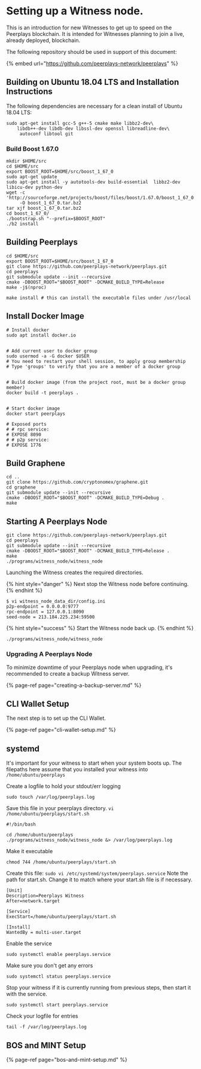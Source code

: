 # Setting up a Witness node.

This is an introduction for new Witnesses to get up to speed on the Peerplays blockchain. It is intended for Witnesses planning to join a live, already deployed, blockchain.

The following repository should be used in support of this document:

{% embed url="https://github.com/peerplays-network/peerplays" %}

## Building on Ubuntu 18.04 LTS and Installation Instructions

The following dependencies are necessary for a clean install of Ubuntu 18.04 LTS:

```text
sudo apt-get install gcc-5 g++-5 cmake make libbz2-dev\
    libdb++-dev libdb-dev libssl-dev openssl libreadline-dev\
     autoconf libtool git
```

### Build Boost 1.67.0

```text
mkdir $HOME/src
cd $HOME/src
export BOOST_ROOT=$HOME/src/boost_1_67_0
sudo apt-get update
sudo apt-get install -y autotools-dev build-essential  libbz2-dev libicu-dev python-dev
wget -c 'http://sourceforge.net/projects/boost/files/boost/1.67.0/boost_1_67_0.tar.bz2/download'\
     -O boost_1_67_0.tar.bz2
tar xjf boost_1_67_0.tar.bz2
cd boost_1_67_0/
./bootstrap.sh "--prefix=$BOOST_ROOT"
./b2 install
```

## Building Peerplays

```text
cd $HOME/src
export BOOST_ROOT=$HOME/src/boost_1_67_0
git clone https://github.com/peerplays-network/peerplays.git
cd peerplays
git submodule update --init --recursive
cmake -DBOOST_ROOT="$BOOST_ROOT" -DCMAKE_BUILD_TYPE=Release
make -j$(nproc)

make install # this can install the executable files under /usr/local
```

## Install Docker Image

```text
# Install docker
sudo apt install docker.io


# Add current user to docker group
sudo usermod -a -G docker $USER
# You need to restart your shell session, to apply group membership
# Type 'groups' to verify that you are a member of a docker group


# Build docker image (from the project root, must be a docker group member)
docker build -t peerplays .


# Start docker image
docker start peerplays

# Exposed ports
# # rpc service:
# EXPOSE 8090
# # p2p service:
# EXPOSE 1776
```

## Build Graphene

```text
cd ..
git clone https://github.com/cryptonomex/graphene.git
cd graphene
git submodule update --init --recursive
cmake -DBOOST_ROOT="$BOOST_ROOT" -DCMAKE_BUILD_TYPE=Debug .
make 
```

## Starting A Peerplays Node

```text
git clone https://github.com/peerplays-network/peerplays.git
cd peerplays
git submodule update --init --recursive
cmake -DBOOST_ROOT="$BOOST_ROOT" -DCMAKE_BUILD_TYPE=Release .
make
./programs/witness_node/witness_node
```

Launching the Witness creates the required directories. 

{% hint style="danger" %}
Next stop the Witness node before continuing.
{% endhint %}

```text
$ vi witness_node_data_dir/config.ini
p2p-endpoint = 0.0.0.0:9777
rpc-endpoint = 127.0.0.1:8090
seed-node = 213.184.225.234:59500
```

{% hint style="success" %}
Start the Witness node back up.
{% endhint %}

```text
./programs/witness_node/witness_node
```

### Upgrading A Peerplays Node

To minimize downtime of your Peerplays node when upgrading, it's recommended to create a backup Witness server.

{% page-ref page="creating-a-backup-server.md" %}

## CLI Wallet Setup

The next step is to set up the CLI Wallet.

{% page-ref page="cli-wallet-setup.md" %}

## systemd

It's important for your witness to start when your system boots up. The filepaths here assume that you installed your witness into `/home/ubuntu/peerplays`

Create a logfile to hold your stdout/err logging

```text
sudo touch /var/log/peerplays.log
```

Save this file in your peerplays directory. `vi /home/ubuntu/peerplays/start.sh`

```text
#!/bin/bash

cd /home/ubuntu/peerplays
./programs/witness_node/witness_node &> /var/log/peerplays.log
```

Make it executable

```text
chmod 744 /home/ubuntu/peerplays/start.sh
```

Create this file: `sudo vi /etc/systemd/system/peerplays.service` Note the path for start.sh. Change it to match where your start.sh file is if necessary.

```text
[Unit]
Description=Peerplays Witness
After=network.target

[Service]
ExecStart=/home/ubuntu/peerplays/start.sh

[Install]
WantedBy = multi-user.target
```

Enable the service

```text
sudo systemctl enable peerplays.service
```

Make sure you don't get any errors

```text
sudo systemctl status peerplays.service
```

Stop your witness if it is currently running from previous steps, then start it with the service.

```text
sudo systemctl start peerplays.service
```

Check your logfile for entries

```text
tail -f /var/log/peerplays.log
```

### 

## BOS and MINT Setup

{% page-ref page="bos-and-mint-setup.md" %}



### 

